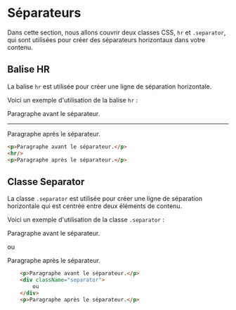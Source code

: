 # Séparateurs

Dans cette section, nous allons couvrir deux classes CSS, `hr` et `.separator`, qui sont utilisées pour créer des séparateurs horizontaux dans votre contenu.

## Balise HR

La balise `hr` est utilisée pour créer une ligne de séparation horizontale.

Voici un exemple d'utilisation de la balise `hr` :

<div className="html-preview">
    <p>Paragraphe avant le séparateur.</p>
    <hr/>
    <p>Paragraphe après le séparateur.</p>
</div>

```html title="HTML"
<p>Paragraphe avant le séparateur.</p>
<hr/>
<p>Paragraphe après le séparateur.</p>
```

## Classe Separator

La classe `.separator` est utilisée pour créer une ligne de séparation horizontale qui est centrée entre deux éléments de contenu.

Voici un exemple d'utilisation de la classe `.separator` :

<div className="html-preview">
    <div className="text-center">
        <p>Paragraphe avant le séparateur.</p>
        <div className="separator">
        ou
        </div>
        <p>Paragraphe après le séparateur.</p>
    </div>
</div>

```html title="HTML"
    <p>Paragraphe avant le séparateur.</p>
    <div className="separator">
        ou
    </div>
    <p>Paragraphe après le séparateur.</p>
```
